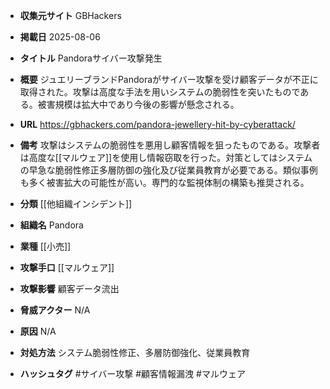 - **収集元サイト**
GBHackers

- **掲載日**
2025-08-06

- **タイトル**
Pandoraサイバー攻撃発生

- **概要**
ジュエリーブランドPandoraがサイバー攻撃を受け顧客データが不正に取得された。攻撃は高度な手法を用いシステムの脆弱性を突いたものである。被害規模は拡大中であり今後の影響が懸念される。

- **URL**
https://gbhackers.com/pandora-jewellery-hit-by-cyberattack/

- **備考**
攻撃はシステムの脆弱性を悪用し顧客情報を狙ったものである。攻撃者は高度な[[マルウェア]]を使用し情報窃取を行った。対策としてはシステムの早急な脆弱性修正多層防御の強化及び従業員教育が必要である。類似事例も多く被害拡大の可能性が高い。専門的な監視体制の構築も推奨される。

- **分類**
[[他組織インシデント]]

- **組織名**
Pandora

- **業種**
[[小売]]

- **攻撃手口**
[[マルウェア]]

- **攻撃影響**
顧客データ流出

- **脅威アクター**
N/A

- **原因**
N/A

- **対処方法**
システム脆弱性修正、多層防御強化、従業員教育

- **ハッシュタグ**
#サイバー攻撃 #顧客情報漏洩 #マルウェア
